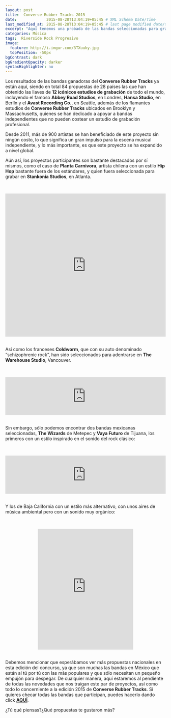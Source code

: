 ```yaml
---
layout: post
title:  Converse Rubber Tracks 2015
date:             2015-08-28T13:04:19+05:45 # XML Schema Date/Time
last_modified_at: 2015-08-28T13:04:19+05:45 # last page modified date/time
excerpt: "Aquí tenemos una probada de las bandas seleccionadas para grabar en 12 estudios de grabación de todo el mundo."
categories: Música
tags:  Riverside Rock Progresivo
image:
  feature: http://i.imgur.com/3TXuuky.jpg
  topPosition: -50px
bgContrast: dark
bgGradientOpacity: darker
syntaxHighlighter: no
---
```


Los resultados de las bandas ganadoras del **Converse Rubber Tracks** ya están aquí, siendo en total 84 propuestas de 28 países las que han obtenido las llaves de **12 icónicos estudios de grabación** de todo el mundo, incluyendo el famoso **Abbey Road Studios**, en Londres, **Hansa Studio**, en Berlín y el **Avast Recording Co.**, en Seattle, además de los flamantes estudios de **Converse Rubber Tracks** ubicados en Brooklyn y Massachusetts, quienes se han dedicado a apoyar a bandas independientes que no pueden costear un estudio de grabación profesional.

Desde 2011, más de 900 artistas se han beneficiado de este proyecto sin ningún costo, lo que significa un gran impulso para la escena musical independiente, y lo más importante, es que este proyecto se ha expandido a nivel global.

Aún así, los proyectos participantes son bastante destacados por sí mismos, como el caso de **Planta Carnivora**, artista chilena con un estilo **Hip Hop** bastante fuera de los estándares, y quien fuera seleccionada para grabar en **Stankonia Studios**, en Atlanta. 

<br><center>
<iframe width="100%" height="450" scrolling="no" frameborder="no" src="https://w.soundcloud.com/player/?url=https%3A//api.soundcloud.com/tracks/210804795&amp;auto_play=false&amp;hide_related=false&amp;show_comments=true&amp;show_user=true&amp;show_reposts=false&amp;visual=true"></iframe>
</center><br>

Así como los franceses **Coldworm**, que con su auto denominado “schizophrenic rock”, han sido seleccionados para adentrarse en **The Warehouse Studio**, Vancouver.

<br><center>
<iframe style="border: 0; width: 100%; height: 120px;" src="http://bandcamp.com/EmbeddedPlayer/album=172351078/size=large/bgcol=ffffff/linkcol=0687f5/tracklist=false/artwork=small/transparent=true/" seamless><a href="http://coldworm.bandcamp.com/album/nothing-ends">Nothing Ends by Coldworm</a></iframe>
</center><br>

Sin embargo, sólo podemos encontrar dos bandas mexicanas seleccionadas, **The Wizards** de Metepec y **Vaya Futuro** de Tijuana, los primeros con un estilo inspirado en el sonido del rock clásico:

<br><center>
<iframe style="border: 0; width: 100%; height: 120px;" src="http://bandcamp.com/EmbeddedPlayer/album=3215173231/size=large/bgcol=ffffff/linkcol=0687f5/tracklist=false/artwork=small/track=1212207096/transparent=true/" seamless><a href="http://thewizardmexico.bandcamp.com/album/the-wizard-demo">The Wizard (Demo) by The Wizard</a></iframe>
</center><br>

Y los de Baja California con un estilo más alternativo, con unos aires de música ambiental pero con un sonido muy orgánico:

<br><center>
<iframe src="https://embed.spotify.com/?uri=spotify%3Atrack%3A4x3rLJrvuPMotVDF9Vi3CU" width="300" height="380" frameborder="0" allowtransparency="true"></iframe>
</center><br>

Debemos mencionar que esperábamos ver más propuestas nacionales en esta edición del concurso, ya que son muchas las bandas en México que están al tú por tú con las más populares y que sólo necesitan un pequeño empujón para despegar. De cualquier manera, aquí estaremos al pendiente de todas las novedades que nos traigan este par de proyectos, así como todo lo concerniente a la edición 2015 de **Converse Rubber Tracks**. Si quieres checar todas las bandas que participan, puedes hacerlo dando click [**AQUÍ**](http://www.converse-music.com/worldwide/?lang=es&country=Mexico).

¿Tú qué piensas?¿Qué propuestas te gustaron más?
